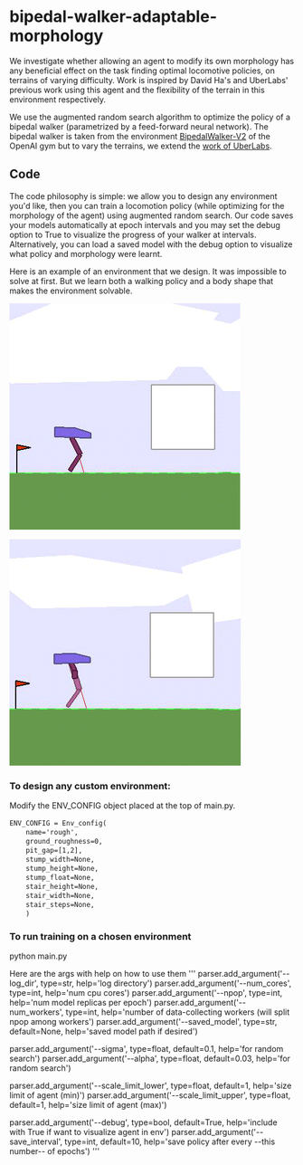 # bipedal-walker-adaptable-morphology

We investigate whether allowing an agent to modify its own morphology has any beneficial effect on the task finding optimal locomotive policies, on terrains of varying difficulty. Work is inspired by David Ha's and UberLabs' previous work using this agent and the flexibility of the terrain in this environment respectively.

We use the augmented random search algorithm to optimize the policy of a bipedal walker (parametrized by a feed-forward neural network). The bipedal walker is taken from the environment [BipedalWalker-V2](https://gym.openai.com/envs/BipedalWalker-v2) of the OpenAI gym but to vary the terrains, we extend the [work of UberLabs](https://eng.uber.com/poet-open-ended-deep-learning/).

## Code
The code philosophy is simple: we allow you to design any environment you'd like, then you can train a locomotion policy (while optimizing for the morphology of the agent) using augmented random search. Our code saves your models automatically at epoch intervals and you may set the debug option to True to visualize the progress of your walker at intervals. Alternatively, you can load a saved model with the debug option to visualize what policy and morphology were learnt. 

Here is an example of an environment that we design. It was impossible to solve at first. But we learn both a walking policy and a body shape that makes the environment solvable.

![Cool morph adaptation](https://github.com/jaks19/bipedal-walker-adaptable-morphology/blob/master/gifs/gif_fail.gif)

![Cool morph adaptation](https://github.com/jaks19/bipedal-walker-adaptable-morphology/blob/master/gifs/gif_pass.gif)

### To design any custom environment:
Modify the ENV_CONFIG object placed at the top of main.py.

```
ENV_CONFIG = Env_config(
    name='rough',
    ground_roughness=0,
    pit_gap=[1,2],
    stump_width=None,
    stump_height=None,
    stump_float=None,
    stair_height=None,
    stair_width=None,
    stair_steps=None,
    )
```

### To run training on a chosen environment
python main.py

Here are the args with help on how to use them
'''
parser.add_argument('--log_dir', type=str, help='log directory')
parser.add_argument('--num_cores', type=int, help='num cpu cores')
parser.add_argument('--npop', type=int, help='num model replicas per epoch')
parser.add_argument('--num_workers', type=int, help='number of data-collecting workers (will split npop among workers')
parser.add_argument('--saved_model', type=str, default=None, help='saved model path if desired')

parser.add_argument('--sigma', type=float, default=0.1, help='for random search')
parser.add_argument('--alpha', type=float, default=0.03, help='for random search')

parser.add_argument('--scale_limit_lower', type=float, default=1, help='size limit of agent (min)')
parser.add_argument('--scale_limit_upper', type=float, default=1, help='size limit of agent (max)')

parser.add_argument('--debug', type=bool, default=True, help='include with True if want to visualize agent in env')
parser.add_argument('--save_interval', type=int, default=10,  help='save policy after every --this number-- of epochs')
'''
